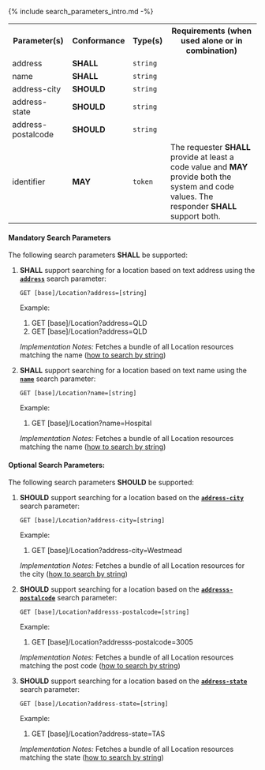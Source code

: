 {% include search_parameters_intro.md -%}
<table class="list" width="100%">
<tbody>
  <tr>
    <th>Parameter(s)</th>
    <th>Conformance</th>
    <th>Type(s)</th>
    <th>Requirements (when used alone or in combination)</th>
  </tr>
  <tr>
        <td>address</td>
        <td><b>SHALL</b></td>
        <td><code>string</code></td>
        <td></td>
  </tr>
  <tr>
        <td>name</td>
        <td><b>SHALL</b></td>
        <td><code>string</code></td>
        <td></td>
  </tr>
  <tr>
        <td>address-city</td>
        <td><b>SHOULD</b></td>
        <td><code>string</code></td>
        <td></td>
  </tr>
  <tr>
        <td>address-state</td>
        <td><b>SHOULD</b></td>
        <td><code>string</code></td>
        <td></td>
  </tr>
  <tr>
        <td>address-postalcode</td>
        <td><b>SHOULD</b></td>
        <td><code>string</code></td>
        <td></td>
  </tr>
  <tr>
        <td>identifier</td>
        <td><b>MAY</b></td>
        <td><code>token</code></td>
        <td>The requester <b>SHALL</b> provide at least a code value and <b>MAY</b> provide both the system and code values. The responder <b>SHALL</b> support both.</td>
  </tr>
 </tbody>
</table>


#### Mandatory Search Parameters

The following search parameters **SHALL** be supported:

1. **SHALL** support searching for a location based on text address using the **[`address`](https://hl7.org/fhir/R4/location.html#search)** search parameter:
    
    `GET [base]/Location?address=[string]`

    Example:
    
      1. GET [base]/Location?address=QLD
      1. GET [base]/Location?address=QLD

    *Implementation Notes:* Fetches a bundle of all Location resources matching the name ([how to search by string](http://hl7.org/fhir/R4/search.html#string))

1. **SHALL** support searching for a location based on text name using the **[`name`](https://hl7.org/fhir/R4/location.html#search)** search parameter:
    
    `GET [base]/Location?name=[string]`

    Example:
    
      1. GET [base]/Location?name=Hospital

    *Implementation Notes:* Fetches a bundle of all Location resources matching the name ([how to search by string](http://hl7.org/fhir/R4/search.html#string))


#### Optional Search Parameters:

The following search parameters **SHOULD** be supported:

1. **SHOULD** support searching for a location based on the **[`address-city`](https://hl7.org/fhir/R4/location.html#search)** search parameter:
    
    `GET [base]/Location?address-city=[string]`

    Example:
    
      1. GET [base]/Location?address-city=Westmead

    *Implementation Notes:* Fetches a bundle of all Location resources for the city ([how to search by string](http://hl7.org/fhir/R4/search.html#string))

1. **SHOULD** support searching for a location based on the **[`addresss-postalcode`](https://hl7.org/fhir/R4/location.html#search)** search parameter:
    
    `GET [base]/Location?addresss-postalcode=[string]`

    Example:
    
      1. GET [base]/Location?addresss-postalcode=3005

    *Implementation Notes:* Fetches a bundle of all Location resources matching the post code ([how to search by string](http://hl7.org/fhir/R4/search.html#string))

1. **SHOULD** support searching for a location based on the **[`address-state`](https://hl7.org/fhir/R4/location.html#search)** search parameter:
    
    `GET [base]/Location?address-state=[string]`

    Example:
    
      1. GET [base]/Location?address-state=TAS

    *Implementation Notes:* Fetches a bundle of all Location resources matching the state ([how to search by string](http://hl7.org/fhir/R4/search.html#string))